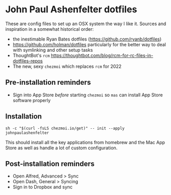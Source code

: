 # John Paul Ashenfelter dotfiles

These are config files to set up an OSX system the way I like it. Sources and inspiration in a somewhat historical order:

* the inestimable Ryan Bates dotfiles (https://github.com/ryanb/dotfiles)
* https://github.com/holman/dotfiles particularly for the better way to deal with symlinking and other setup tasks
* ThoughtBot's `rcm` https://thoughtbot.com/blog/rcm-for-rc-files-in-dotfiles-repos
* The new, sexy `chezmoi` which replaces `rcm` for 2022

## Pre-installation reminders

- Sign into App Store *before* starting `chezmoi` so `mas` can install App Store software properly


## Installation
```
sh -c "$(curl -fsLS chezmoi.io/get)" -- init --apply johnpaulashenfelter
```

This should install all the key applications from homebrew and the Mac App Store as well as handle a lot of custom configuration.

## Post-installation reminders

* Open Alfred, Advanced > Sync 
* Open Dash, General > Syncing 
* Sign in to Dropbox and sync

